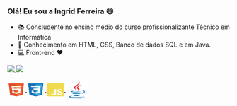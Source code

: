 ### Olá! Eu sou a Ingrid Ferreira 😄

- 📚 Concludente no ensino médio do curso profissionalizante Técnico em Informática
- 🌱 Conhecimento em HTML, CSS, Banco de dados SQL e em Java.
- 💻 Front-end ❤

<link rel = "stylesheet" href = "https://cdn.jsdelivr.net/gh/devicons/devicon@v2.12.0/devicon.min.css">
<div>
  <a href="https://github.com/IngridFerreira-tech">
  <img height ="180em"src ="https://github-readme-stats.vercel.app/api?username=IngridFerreira-tech&show_icons=true&theme=dracula&include_all_commits=true&count_private=true"/>
  <img height="180em"src="https://github-readme-stats.vercel.app/api/top-langs/?username=IngridFerreira-tech&layout=compact&langs_count=16&theme=dracula"/>
</div>
  
  <div style = "display: inline_block"><br>
  <img align = "center" alt ="Ingrid-HTML"height="30" width="40" src ="https://raw.githubusercontent.com/devicons/devicon/master/icons/html5/html5-original.svg">
  <img align = "center" alt = "Ingrid-CSS" height = "30" width = "40" src = "https://raw.githubusercontent.com/devicons/devicon/master/icons/css3/css3-original.svg">
  <img align = "center" alt = "Ingrid-Js" height = "30" width = "40" src = "https://raw.githubusercontent.com/devicons/devicon/master/icons/javascript/javascript-plain.svg">
  <img align = "center" alt = "Ingrid-Java" height = "40" width = "50" src = "https://github.com/devicons/devicon/blob/master/icons/java/java-original.svg">  
</div>

